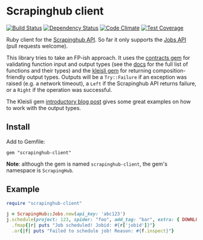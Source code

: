 Scrapinghub client
==================

[![Build Status](https://travis-ci.org/abevoelker/scrapinghub-client.svg?branch=master)][travis]
[![Dependency Status](https://gemnasium.com/abevoelker/scrapinghub-client.svg)][gemnasium]
[![Code Climate](https://codeclimate.com/github/abevoelker/scrapinghub-client/badges/gpa.svg)][codeclimate]
[![Test Coverage](https://codeclimate.com/github/abevoelker/scrapinghub-client/badges/coverage.svg)][codeclimate]

Ruby client for the [Scrapinghub API][api]. So far it only supports the [Jobs API][jobs-api] (pull requests welcome).

This library tries to take an FP-ish approach. It uses the [contracts gem][contracts] for validating function input and output types (see the [docs][] for the full list of functions and their types) and the [kleisli gem][kleisli] for returning composition-friendly output types. Outputs will be a `Try::Failure` if an exception was raised (e.g. a network timeout), a `Left` if the Scrapinghub API returns failure, or a `Right` if the operation was successful.

The Kleisli gem [introductory blog post][kleisli-blog] gives some great examples on how to work with the output types.

Install
--------

Add to Gemfile:

```
gem "scrapinghub-client"
```

**Note**: although the gem is named `scrapinghub-client`, the gem's namespace is `ScrapingHub`.

Example
--------

```ruby
require "scrapinghub-client"

j = ScrapingHub::Jobs.new(api_key: 'abc123')
j.schedule(project: 123, spider: "foo", add_tag: "bar", extra: { DOWNLOAD_DELAY: "0.5" })
  .fmap{|r| puts "Job scheduled! Jobid: #{r['jobid']}"}
  .or{|f| puts "Failed to schedule job! Reason: #{f.inspect}"}
```

[travis]: https://travis-ci.org/abevoelker/scrapinghub-client
[gemnasium]: https://gemnasium.com/abevoelker/scrapinghub-client
[codeclimate]: https://codeclimate.com/github/abevoelker/scrapinghub-client
[api]: http://doc.scrapinghub.com/api.html
[jobs-api]: http://doc.scrapinghub.com/jobs.html
[docs]: http://www.rubydoc.info/github/abevoelker/scrapinghub-client/master/ScrapingHub/Jobs
[contracts]: https://github.com/egonSchiele/contracts.ruby/blob/master/TUTORIAL.md
[kleisli]: https://github.com/txus/kleisli
[kleisli-blog]: http://thoughts.codegram.com/cleaner-safer-ruby-api-clients-with-kleisli/
